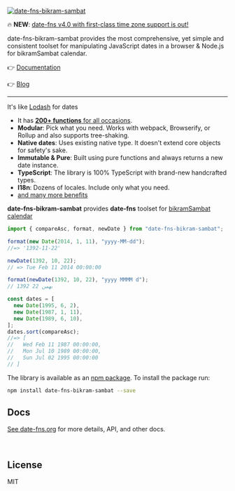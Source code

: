 [![date-fns-bikram-sambat](docs/logotype.svg)](https://date-fns.org/)

🔥️ **NEW**: [date-fns v4.0 with first-class time zone support is out!](https://blog.date-fns.org/v40-with-time-zone-support/)

date-fns-bikram-sambat provides the most comprehensive, yet simple and consistent toolset for manipulating JavaScript dates in a browser & Node.js for bikramSambat calendar.

👉 [Documentation](https://date-fns.org/)

👉 [Blog](https://blog.date-fns.org/)

<hr>

It's like [Lodash](https://lodash.com) for dates

- It has [**200+ functions** for all occasions](https://date-fns.org/docs/Getting-Started/).
- **Modular**: Pick what you need. Works with webpack, Browserify, or Rollup and also supports tree-shaking.
- **Native dates**: Uses existing native type. It doesn't extend core objects for safety's sake.
- **Immutable & Pure**: Built using pure functions and always returns a new date instance.
- **TypeScript**: The library is 100% TypeScript with brand-new handcrafted types.
- **I18n**: Dozens of locales. Include only what you need.
- [and many more benefits](https://date-fns.org/)

**date-fns-bikram-sambat** provides **date-fns** toolset for [bikramSambat calendar](https://en.wikipedia.org/wiki/BikramSambat_calendar)

```js
import { compareAsc, format, newDate } from "date-fns-bikram-sambat";

format(new Date(2014, 1, 11), "yyyy-MM-dd");
//=> '1392-11-22'

newDate(1392, 10, 22);
// => Tue Feb 11 2014 00:00:00

format(newDate(1392, 10, 22), "yyyy MMMM d");
// 1392 بهمن 22

const dates = [
  new Date(1995, 6, 2),
  new Date(1987, 1, 11),
  new Date(1989, 6, 10),
];
dates.sort(compareAsc);
//=> [
//   Wed Feb 11 1987 00:00:00,
//   Mon Jul 10 1989 00:00:00,
//   Sun Jul 02 1995 00:00:00
// ]
```

The library is available as an [npm package](https://www.npmjs.com/package/date-fns-bikram-sambat).
To install the package run:

```bash
npm install date-fns-bikram-sambat --save
```

## Docs

[See date-fns.org](https://date-fns.org/) for more details, API,
and other docs.

<br />

## License

MIT
